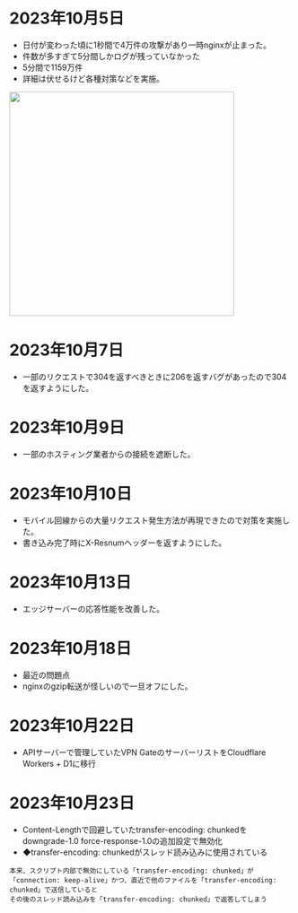 # 2023年10月5日

- 日付が変わった頃に1秒間で4万件の攻撃があり一時nginxが止まった。
- 件数が多すぎて5分間しかログが残っていなかった
- 5分間で1159万件
- 詳細は伏せるけど各種対策などを実施。

<img src="https://t1.jpnkn.com/wp-content/uploads/2023/10/05222555/report.html.png" width="400">

# 2023年10月7日

- 一部のリクエストで304を返すべきときに206を返すバグがあったので304を返すようにした。

# 2023年10月9日

- 一部のホスティング業者からの接続を遮断した。

# 2023年10月10日

- モバイル回線からの大量リクエスト発生方法が再現できたので対策を実施した。
- 書き込み完了時にX-Resnumヘッダーを返すようにした。

# 2023年10月13日

- エッジサーバーの応答性能を改善した。

# 2023年10月18日

- 最近の問題点
- nginxのgzip転送が怪しいので一旦オフにした。

# 2023年10月22日

- APIサーバーで管理していたVPN GateのサーバーリストをCloudflare Workers + D1に移行

# 2023年10月23日

- Content-Lengthで回避していたtransfer-encoding: chunkedをdowngrade-1.0 force-response-1.0の追加設定で無効化
- ◆transfer-encoding: chunkedがスレッド読み込みに使用されている
```
本来、スクリプト内部で無効にしている「transfer-encoding: chunked」が
「connection: keep-alive」かつ、直近で他のファイルを「transfer-encoding: chunked」で送信していると
その後のスレッド読み込みを「transfer-encoding: chunked」で返答してしまう
```
